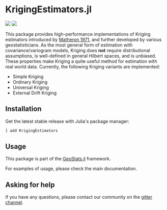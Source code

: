# KrigingEstimators.jl

[![][build-img]][build-url] [![][codecov-img]][codecov-url]

This package provides high-performance implementations of Kriging estimators introduced by
[Matheron 1971](https://books.google.com/books/about/The_Theory_of_Regionalized_Variables_and.html?id=TGhGAAAAYAAJ),
and further developed by various geostatisticians. As the most general form of estimation with covariance/variogram
models, Kriging does **not** require distributional assumptions, is well-defined in general Hilbert spaces, and is
unbiased. These properties make Kriging a quite useful method for estimation with real world data.
Currently, the following Kriging variants are implemented:

- Simple Kriging
- Ordinary Kriging
- Universal Kriging
- External Drift Kriging

## Installation

Get the latest stable release with Julia's package manager:

```julia
] add KrigingEstimators
```

## Usage

This package is part of the [GeoStats.jl](https://github.com/JuliaEarth/GeoStats.jl) framework.

For examples of usage, please check the main documentation.

## Asking for help

If you have any questions, please contact our community on the [gitter channel](https://gitter.im/JuliaEarth/GeoStats.jl).

[build-img]: https://img.shields.io/github/workflow/status/JuliaEarth/KrigingEstimators.jl/CI?style=flat-square
[build-url]: https://github.com/JuliaEarth/KrigingEstimators.jl/actions

[codecov-img]: https://codecov.io/gh/JuliaEarth/KrigingEstimators.jl/branch/master/graph/badge.svg
[codecov-url]: https://codecov.io/gh/JuliaEarth/KrigingEstimators.jl
